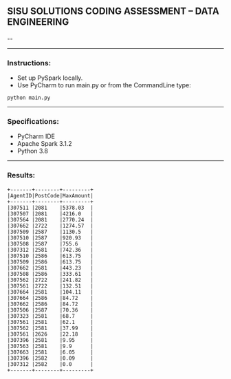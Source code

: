 ## SISU SOLUTIONS CODING ASSESSMENT – DATA ENGINEERING ##
--
***
### Instructions:
- Set up PySpark locally.
- Use PyCharm to run main.py or from the CommandLine type:
```
python main.py
```
***
### Specifications:
- PyCharm IDE
- Apache Spark 3.1.2
- Python 3.8
***
### Results:
```
+-------+--------+---------+
|AgentID|PostCode|MaxAmount|
+-------+--------+---------+
|307511 |2081    |5378.03  |
|307507 |2081    |4216.0   |
|307564 |2081    |2770.24  |
|307662 |2722    |1274.57  |
|307509 |2587    |1130.5   |
|307510 |2587    |920.93   |
|307508 |2587    |755.6    |
|307312 |2581    |742.36   |
|307510 |2586    |613.75   |
|307509 |2586    |613.75   |
|307662 |2581    |443.23   |
|307508 |2586    |333.61   |
|307562 |2722    |241.82   |
|307561 |2722    |132.51   |
|307664 |2581    |104.11   |
|307664 |2586    |84.72    |
|307662 |2586    |84.72    |
|307506 |2587    |70.36    |
|307323 |2581    |68.7     |
|307561 |2581    |62.1     |
|307562 |2581    |37.99    |
|307561 |2626    |22.18    |
|307396 |2581    |9.95     |
|307563 |2581    |9.9      |
|307663 |2581    |6.05     |
|307396 |2582    |0.09     |
|307312 |2582    |0.0      |
+-------+--------+---------+
```